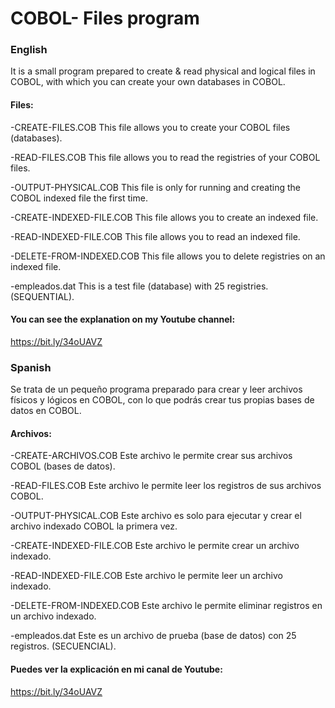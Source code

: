 # COBOL- Files program

### English
It is a small program prepared to create & read physical and logical files in COBOL, with which you can create your own databases in COBOL.

#### Files:

-CREATE-FILES.COB
This file allows you to create your COBOL files (databases).

-READ-FILES.COB
This file allows you to read the registries of your COBOL files.

-OUTPUT-PHYSICAL.COB
This file is only for running and creating the COBOL indexed file the first time.

-CREATE-INDEXED-FILE.COB
This file allows you to create an indexed file.

-READ-INDEXED-FILE.COB
This file allows you to read an indexed file.

-DELETE-FROM-INDEXED.COB
This file allows you to delete registries on an indexed file.

-empleados.dat
This is a test file (database) with 25 registries. (SEQUENTIAL).

#### You can see the explanation on my Youtube channel:
https://bit.ly/34oUAVZ

### Spanish
Se trata de un pequeño programa preparado para crear y leer archivos físicos y lógicos en COBOL, con lo que podrás crear tus propias bases de datos en COBOL.

#### Archivos:

-CREATE-ARCHIVOS.COB
Este archivo le permite crear sus archivos COBOL (bases de datos).

-READ-FILES.COB
Este archivo le permite leer los registros de sus archivos COBOL.

-OUTPUT-PHYSICAL.COB
Este archivo es solo para ejecutar y crear el archivo indexado COBOL la primera vez.

-CREATE-INDEXED-FILE.COB
Este archivo le permite crear un archivo indexado.

-READ-INDEXED-FILE.COB
Este archivo le permite leer un archivo indexado.

-DELETE-FROM-INDEXED.COB
Este archivo le permite eliminar registros en un archivo indexado.

-empleados.dat
Este es un archivo de prueba (base de datos) con 25 registros. (SECUENCIAL).

#### Puedes ver la explicación en mi canal de Youtube:
https://bit.ly/34oUAVZ
